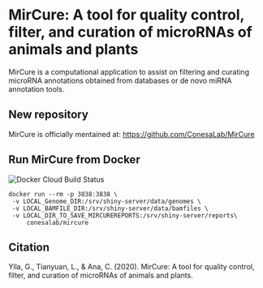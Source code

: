 # MirCure: A tool for quality control, filter, and curation of microRNAs of animals and plants 

MirCure is a computational application to assist on filtering and curating microRNA annotations obtained from databases or de novo miRNA annotation tools.


## New repository

MirCure is officially mentained at: https://github.com/ConesaLab/MirCure


## Run MirCure from Docker
![Docker Cloud Build Status](https://img.shields.io/docker/cloud/build/guillemy/mircure)

```
docker run --rm -p 3838:3838 \
 -v LOCAL_Genome_DIR:/srv/shiny-server/data/genomes \
 -v LOCAL_BAMFILE_DIR:/srv/shiny-server/data/bamfiles \
 -v LOCAL_DIR_TO_SAVE_MIRCUREREPORTS:/srv/shiny-server/reports\
     conesalab/mircure

```



## Citation

Ylla, G., Tianyuan, L., & Ana, C. (2020). MirCure: A tool for quality control, filter, and curation of microRNAs of animals and plants.


